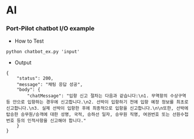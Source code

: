# AI


### Port-Pilot chatbot I/O example

- How to Test
```
python chatbot_ex.py 'input'
```

- Output
```
{
    "status": 200,
    "message": "채팅 응답 성공",
    "body": {
        "chatMessage": "입항 신고 절차는 다음과 같습니다:\n1. 무역항의 수상구역 등 안으로 입항하는 경우에 신고합니다.\n2. 선박이 입항하기 전에 입항 예정 정보를 최초로 신고합니다.\n3. 실제 선박이 입항한 후에 최종적으로 입항을 신고합니다.\n\n또한, 선박에 탑승한 승무원/승객에 대한 성명, 국적, 승하선 일자, 승무원 직명, 여권번호 또는 선원수첩번호 등의 인적사항을 신고해야 합니다."
    }
}
```
